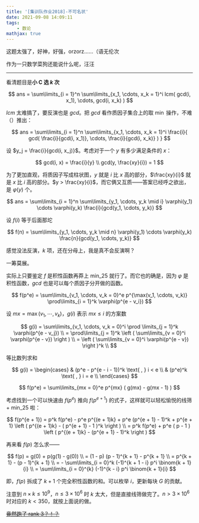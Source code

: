 ```yaml
---
title: '[集训队作业2018]-不可名状'
date: 2021-09-08 14:09:11
tags:
    - 数论
mathjax: true
---
```


这题太强了，好神，好强，orzorz……（语无伦次

作为一只数学菜狗还能说什么呢，汪汪

---

看清题目是**小 C 选 $k$ 次**

$$
ans = \sum\limits_{i = 1}^n \sum\limits_{x_1, \cdots, x_k = 1}^i lcm( gcd(i, x_1), \cdots, gcd(i, x_k) )
$$

$lcm$ 太难搞了，要反演也是 $gcd$。把 $gcd$ 看作质因子集合上的取 $\min$ 操作，不难（）推出：

$$
ans = \sum\limits_{i = 1}^n \sum\limits_{x_1, \cdots, x_k = 1}^i \frac{i}{ gcd( \frac{i}{gcd(i, x_1)}, \cdots, \frac{i}{gcd(i, x_k)} ) }
$$

设 $y_j = \frac{i}{gcd(i, x_j)}$。考虑对于一个 $y$ 有多少满足条件的 $x$：

$$
gcd(i, x) = \frac{i}{y} \\
gcd(y, \frac{xy}{i}) = 1
$$

为了更加直观，将质因子写成柱状图，$y$ 就是 $i$ 比 $x$ 高的部分，$\frac{xy}{i}$ 就是 $x$ 比 $i$ 高的部分。$y > \frac{xy}{i}$，而它俩又互质——答案已经呼之欲出，是 $\varphi(y)$ 个。

$$
ans = \sum\limits_{i = 1}^n \sum\limits_{y_1, \cdots, y_k \mid i} \varphi(y_1) \cdots \varphi(y_k) \frac{i}{gcd(y_1, \cdots, y_k)}
$$

设 $f(i)$ 等于后面那坨

$$
f(n) = \sum\limits_{y_1, \cdots, y_k \mid n} \varphi(y_1) \cdots \varphi(y_k) \frac{n}{gcd(y_1, \cdots, y_k)}
$$

感觉没法反演，$k$ 项，还在分母上，我是真不会反演啊？

一筹莫展。

实际上只要鉴定 $f$ 是积性函数再莽上 min_25 就行了。而它也的确是，因为 $\varphi$ 是积性函数，$gcd$ 也是可以每个质因子分开做的函数。

$$
f(p^e) = \sum\limits_{v_1, \cdots, v_k = 0}^e p^{\max(v_1, \cdots, v_k)} \prod\limits_{i = 1}^k \varphi(p^{e - v_i})
$$

设 $mx = \max(v_1, \cdots, v_k)$，$g(i)$ 表示 $mx \leq i$ 的方案数

$$
g(i) = \sum\limits_{v_1, \cdots, v_k = 0}^i \prod \limits_{j = 1}^k \varphi(p^{e - v_j}) \\
= \prod\limits_{j = 1}^k \left ( \sum\limits_{v = 0}^i \varphi(p^{e - v}) \right ) \\
= \left ( \sum\limits_{v = 0}^i \varphi(p^{e - v}) \right )^k \\
$$

等比数列求和

$$
g(i) = \begin{cases}
  & (p^e - p^{e - i - 1})^k \text{ , } i < e \\
  & (p^e)^k \text{ , } i = e \\
\end{cases}
$$

$$
f(p^e) = \sum\limits_{mx = 0}^e p^{mx} ( g(mx) - g(mx - 1) )
$$

考虑找到一个可以快速由 $f(p^e)$ 推向 $f(p^{e + 1})$ 的式子，这样就可以轻松愉悦的线筛 + min_25 啦：

$$
f(p^{e + 1}) = p^k f(p^e) - p^e p^{(e + 1)k} + p^e (p^{e + 1} - 1)^k + p^{e + 1} \left ( p^{(e + 1)k} - ( p^{e + 1} - 1 )^k \right ) \\
= p^k f(p^e) + p^e ( p - 1 ) \left ( p^{(e + 1)k} - (p^{e + 1} - 1)^k \right )
$$

再来看 $f(p)$ 怎么求——

$$
f(p) = g(0) + p(g(1) - g(0)) \\
= (1 - p) (p - 1)^{k + 1} - p^{k + 1} \\
= p^{k + 1} - (p - 1)^{k + 1} \\
= - \sum\limits_{i = 0}^k (-1)^{k + 1 - i} p^i \binom{k + 1}{i} \\
= \sum\limits_{i = 0}^{k} (-1)^{k - i} p^i \binom{k + 1}{i}
$$

即，$f(p)$ 拆成了 $k + 1$ 个完全积性函数的和。可以枚举 $i$，更新每块 $G$ 的贡献。

注意到 $n \times k \leq 10^9$，$n \leq 3 \times 10^6$ 时 $k$ 太大，但是直接线筛做完了。$n > 3 \times 10^6$ 时对应的 $k < 350$，就按上面说的做。

[~~竟然跑了 rank 3？！？~~](https://uoj.ac/submission/506951)